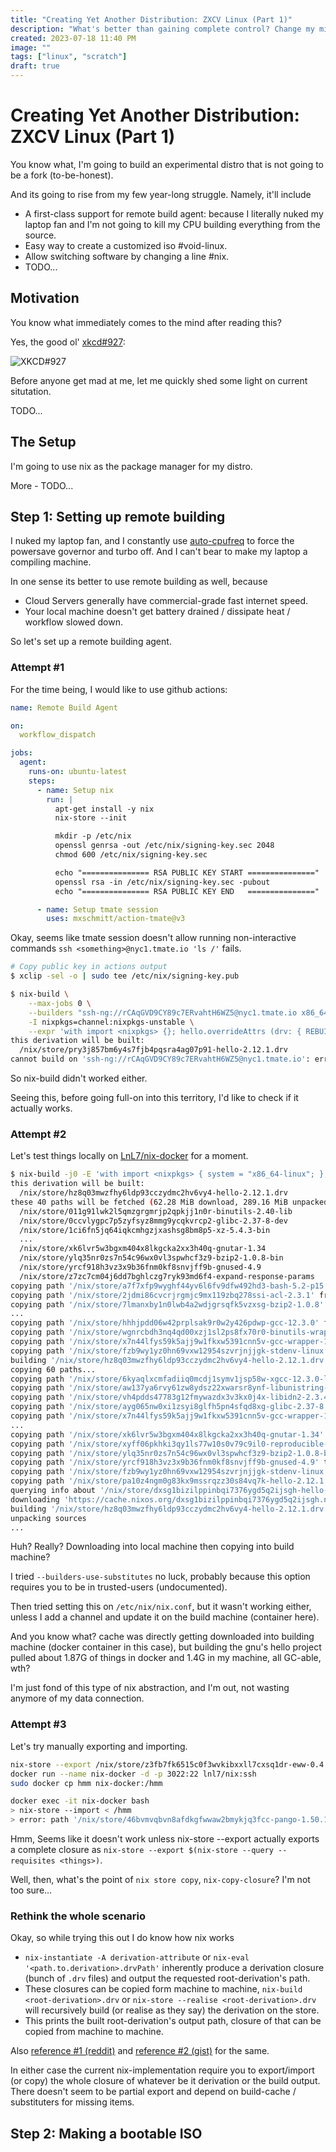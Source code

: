 ```yaml
---
title: "Creating Yet Another Distribution: ZXCV Linux (Part 1)"
description: "What's better than gaining complete control? Change my mind!"
created: 2023-07-18 11:40 PM
image: ""
tags: ["linux", "scratch"]
draft: true
---
```


# Creating Yet Another Distribution: ZXCV Linux (Part 1)

You know what, I'm going to build an experimental distro that is not going to be a fork (to-be-honest).

And its going to rise from my few year-long struggle. Namely, it'll include

* A first-class support for remote build agent: because I literally nuked my laptop fan and I'm not going to kill my CPU building everything from the source.
* Easy way to create a customized iso #void-linux.
* Allow switching software by changing a line #nix.
* TODO...


## Motivation

You know what immediately comes to the mind after reading this?

Yes, the good ol' [xkcd#927](https://xkcd.com/927):

![XKCD#927](https://imgs.xkcd.com/comics/standards.png)

Before anyone get mad at me, let me quickly shed some light on current situtation.

TODO...


## The Setup

I'm going to use nix as the package manager for my distro.

More - TODO...


## Step 1: Setting up remote building

I nuked my laptop fan, and I constantly use [auto-cpufreq](https://github.com/AdnanHodzic/auto-cpufreq) to force the powersave governor and turbo off. And I can't bear to make my laptop a compiling machine.

In one sense its better to use remote building as well, because
* Cloud Servers generally have commercial-grade fast internet speed.
* Your local machine doesn't get battery drained / dissipate heat / workflow slowed down.

So let's set up a remote building agent.

### Attempt #1

For the time being, I would like to use github actions:

```yaml
name: Remote Build Agent

on:
  workflow_dispatch

jobs:
  agent:
    runs-on: ubuntu-latest
    steps:
      - name: Setup nix
        run: |
          apt-get install -y nix
          nix-store --init

          mkdir -p /etc/nix
          openssl genrsa -out /etc/nix/signing-key.sec 2048
          chmod 600 /etc/nix/signing-key.sec

          echo "=============== RSA PUBLIC KEY START ==============="
          openssl rsa -in /etc/nix/signing-key.sec -pubout
          echo "=============== RSA PUBLIC KEY END   ==============="

      - name: Setup tmate session
        uses: mxschmitt/action-tmate@v3
```

Okay, seems like tmate session doesn't allow running non-interactive commands `ssh <something>@nyc1.tmate.io 'ls /'` fails.

```bash
# Copy public key in actions output
$ xclip -sel -o | sudo tee /etc/nix/signing-key.pub

$ nix-build \
    --max-jobs 0 \
    --builders "ssh-ng://rCAqGVD9CY89c7ERvahtH6WZ5@nyc1.tmate.io x86_64-linux - 4 10" \
    -I nixpkgs=channel:nixpkgs-unstable \
    --expr 'with import <nixpkgs> {}; hello.overrideAttrs (drv: { REBUILD = builtins.currentTime; })'
this derivation will be built:
  /nix/store/pry3j857bm6y4s7fjb4pqsra4ag07p91-hello-2.12.1.drv
cannot build on 'ssh-ng://rCAqGVD9CY89c7ERvahtH6WZ5@nyc1.tmate.io': error: cannot open connection to remote store 'ssh-ng://rCAqGVD9CY89c7ERvahtH6WZ5@nyc1.tmate.io': error: protocol mismatch, got 'Invalid command'
```

So nix-build didn't worked either.

Seeing this, before going full-on into this territory, I'd like to check if it actually works.

### Attempt #2

Let's test things locally on [LnL7/nix-docker](https://github.com/LnL7/nix-docker) for a moment.

```bash
$ nix-build -j0 -E 'with import <nixpkgs> { system = "x86_64-linux"; }; hello.overrideAttrs (drv: { REBUILD = builtins.currentTime; })'
this derivation will be built:
  /nix/store/hz8q03mwzfhy6ldp93cczydmc2hv6vy4-hello-2.12.1.drv
these 40 paths will be fetched (62.28 MiB download, 289.16 MiB unpacked):
  /nix/store/011g91lwk2l5qmzgrgmrjp2qpkjj1n0r-binutils-2.40-lib
  /nix/store/0ccvlygpc7p5zyfsyz8mmg9ycqkvrcp2-glibc-2.37-8-dev
  /nix/store/1ci6fn5jq64iqkcmhgzjxashsg8bm8p5-xz-5.4.3-bin
  ...
  /nix/store/xk6lvr5w3bgxm404x8lkgcka2xx3h40q-gnutar-1.34
  /nix/store/ylq35nr0zs7n54c96wx0vl3spwhcf3z9-bzip2-1.0.8-bin
  /nix/store/yrcf918h3vz3x9b36fnm0kf8snvjff9b-gnused-4.9
  /nix/store/z7zc7cm04j6dd7bghlczg7ryk93md6f4-expand-response-params
copying path '/nix/store/a7f7xfp9wyghf44yv6l6fv9dfw492hd3-bash-5.2-p15' from 'https://cache.nixos.org'...
copying path '/nix/store/2jdmi86cvcrjrgmjc9mx119zbq278ssi-acl-2.3.1' from 'https://cache.nixos.org'...
copying path '/nix/store/7lmanxby1n0lwb4a2wdjgrsqfk5vzxsg-bzip2-1.0.8' from 'https://cache.nixos.org'...
...
copying path '/nix/store/hhhjpdd06w42prplsak9r0w2y426pdwp-gcc-12.3.0' from 'https://cache.nixos.org'...
copying path '/nix/store/wgnrcbdh3nq4qd00xzj1sl2ps8fx70r0-binutils-wrapper-2.40' from 'https://cache.nixos.org'...
copying path '/nix/store/x7n44lfys59k5ajj9w1fkxw5391cnn5v-gcc-wrapper-12.3.0' from 'https://cache.nixos.org'...
copying path '/nix/store/fzb9wy1yz0hn69vxw12954szvrjnjjgk-stdenv-linux' from 'https://cache.nixos.org'...
building '/nix/store/hz8q03mwzfhy6ldp93cczydmc2hv6vy4-hello-2.12.1.drv' on 'ssh-ng://nix-docker'...
copying 60 paths...
copying path '/nix/store/6kyaqlxcmfadiiq0mcdj1symv1jsp58w-xgcc-12.3.0-libgcc' to 'ssh-ng://nix-docker'...
copying path '/nix/store/aw137ya6rvy61zw8ydsz22xwarsr8ynf-libunistring-1.1' to 'ssh-ng://nix-docker'...
copying path '/nix/store/vh4pdds47783g12fmywazdx3v3kx0j4x-libidn2-2.3.4' to 'ssh-ng://nix-docker'...
copying path '/nix/store/ayg065nw0xi1zsyi8glfh5pn4sfqd8xg-glibc-2.37-8' to 'ssh-ng://nix-docker'...
copying path '/nix/store/x7n44lfys59k5ajj9w1fkxw5391cnn5v-gcc-wrapper-12.3.0' to 'ssh-ng://nix-docker'...
...
copying path '/nix/store/xk6lvr5w3bgxm404x8lkgcka2xx3h40q-gnutar-1.34' to 'ssh-ng://nix-docker'...
copying path '/nix/store/xyff06pkhki3qy1ls77w10s0v79c9il0-reproducible-builds.sh' to 'ssh-ng://nix-docker'...
copying path '/nix/store/ylq35nr0zs7n54c96wx0vl3spwhcf3z9-bzip2-1.0.8-bin' to 'ssh-ng://nix-docker'...
copying path '/nix/store/yrcf918h3vz3x9b36fnm0kf8snvjff9b-gnused-4.9' to 'ssh-ng://nix-docker'...
copying path '/nix/store/fzb9wy1yz0hn69vxw12954szvrjnjjgk-stdenv-linux' to 'ssh-ng://nix-docker'...
copying path '/nix/store/pa10z4ngm0g83kx9mssrqzz30s84vq7k-hello-2.12.1.tar.gz' to 'ssh-ng://nix-docker'...
querying info about '/nix/store/dxsg1bizilppinbqi7376ygd5q2ijsgh-hello-2.12.1' on 'https://cache.nixos.org'...
downloading 'https://cache.nixos.org/dxsg1bizilppinbqi7376ygd5q2ijsgh.narinfo'...
building '/nix/store/hz8q03mwzfhy6ldp93cczydmc2hv6vy4-hello-2.12.1.drv'...
unpacking sources
...
```

Huh? Really? Downloading into local machine then copying into build machine?

I tried `--builders-use-substitutes` no luck, probably because this option requires you to be in trusted-users (undocumented).

Then tried setting this on `/etc/nix/nix.conf`, but it wasn't working either, unless I add a channel and update it on the build machine (container here).

And you know what? cache was directly getting downloaded into building machine (docker container in this case), but building the gnu's hello project pulled about 1.87G of things in docker and 1.4G in my machine, all GC-able, wth?

I'm just fond of this type of nix abstraction, and I'm out, not wasting anymore of my data connection.

### Attempt #3

Let's try manually exporting and importing.

```bash
nix-store --export /nix/store/z3fb7fk6515c0f3wvkibxxll7cxsq1dr-eww-0.4.0.drv /nix/store/m67prpgwaha9n934b4g0k00flg5jx91z-eww-0.4.0 > hmm
docker run --name nix-docker -d -p 3022:22 lnl7/nix:ssh
sudo docker cp hmm nix-docker:/hmm

docker exec -it nix-docker bash
> nix-store --import < /hmm
> error: path '/nix/store/46bvmvqbvn8afdkgfwwaw2bmykjq3fcc-pango-1.50.14' is not valid
```

Hmm, Seems like it doesn't work unless nix-store --export actually exports a complete closure as `nix-store --export $(nix-store --query --requisites <things>)`.

Well, then, what's the point of `nix store copy`, `nix-copy-closure`? I'm not too sure...

### Rethink the whole scenario

Okay, so while trying this out I do know how nix works

* `nix-instantiate -A derivation-attribute` or `nix-eval '<path.to.derivation>.drvPath'` inherently produce a derivation closure (bunch of `.drv` files) and output the requested root-derivation's path.
* These closures can be copied form machine to machine, `nix-build <root-derivation>.drv` or `nix-store --realise <root-derivation>.drv` will recursively build (or realise as they say) the derivation on the store.
* This prints the built root-derivation's output path, closure of that can be copied from machine to machine.

Also [reference #1 (reddit)](https://www.reddit.com/r/NixOS/comments/l5221x/comment/gm9xre8) and [reference #2 (gist)](https://gist.github.com/danbst/09c3f6cd235ae11ccd03215d4542f7e7) for the same.

In either case the current nix-implementation require you to export/import (or copy) the whole closure of whatever be it derivation or the build output. There doesn't seem to be partial export and depend on build-cache / substituters for missing items.


## Step 2: Making a bootable ISO
